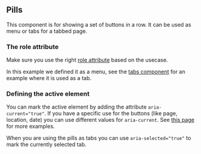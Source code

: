 ## Pills

This component is for showing a set of buttons in a row. It can be used as menu or tabs for a tabbed page.

### The role attribute

Make sure you use the right [role attribute](https://developer.mozilla.org/en-US/docs/Web/Accessibility/ARIA/ARIA_Techniques#Roles) based on the usecase.

In this example we defined it as a menu, see the [tabs component](tabs) for an example where it is used as a tab.

### Defining the active element

You can mark the active element by adding the attribute `aria-current="true"`. If you have a specific use for the buttons (like page, location, date) you can use different values for `aria-current`. See [this page](http://design-patterns.tink.uk/aria-current/) for more examples.

When you are using the pills as tabs you can use `aria-selected="true"` to mark the currently selected tab.
